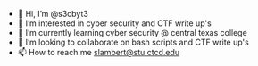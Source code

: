 - 👋 Hi, I’m @s3cbyt3
- 👀 I’m interested in cyber security and CTF write up's
- 🌱 I’m currently learning cyber security @ central texas college 
- 💞️ I’m looking to collaborate on bash scripts and CTF write up's
- 📫 How to reach me slambert@stu.ctcd.edu

<!---
s3cbyt3/s3cbyt3 is a ✨ special ✨ repository because its `README.md` (this file) appears on your GitHub profile.
You can click the Preview link to take a look at your changes.
--->
